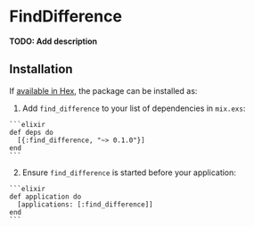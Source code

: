 # FindDifference

**TODO: Add description**

## Installation

If [available in Hex](https://hex.pm/docs/publish), the package can be installed as:

  1. Add `find_difference` to your list of dependencies in `mix.exs`:

    ```elixir
    def deps do
      [{:find_difference, "~> 0.1.0"}]
    end
    ```

  2. Ensure `find_difference` is started before your application:

    ```elixir
    def application do
      [applications: [:find_difference]]
    end
    ```

